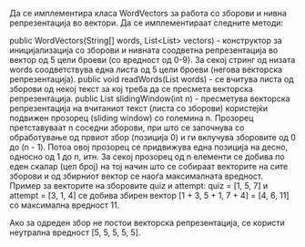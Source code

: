 Да се имплементира класа WordVectors за работа со зборови и нивна репрезентација во вектори. Да се имплементираат следните методи:

public WordVectors(String[] words, List<List<Integer>> vectors) - конструктор за иницијализација со зборови и нивната соодветна репрезентација во вектор од 5 цели броеви (со вредност од 0-9). За секој стринг од низата words соодветствува една листа од 5 цели броеви (негова векторска репрезентација).
public void readWords(List<String> words) - се вчитува листа од зборови од некој текст за кој треба да се пресмета векторска репрезентација.
public List<Integer> slidingWindow(int n) - пресметува векторска репрезентација на вчитаниот текст (листа со зборови) користејќи подвижен прозорец (sliding window) со големина n. Прозорец претставуваат n соседни зборови, при што се започнува со обработување од првиот збор (позиција 0) и ги вклучува зборовите од 0 до (n - 1). Потоа овој прозорец се придвижува една позиција на десно, односно од 1 до n, итн. За секој прозорец од n елементи се добива по еден скалар (цел број) на тој начин што се собираат векторите на сите зборови и од збирниот вектор се наоѓа максималната вредност. Пример за векторите на зборовите quiz и attempt:
quiz = [1, 5, 7] и attempt = [3, 1, 4] се добива збирен вектор [1 + 3, 5 + 1, 7 + 4] = [4, 6, 11] со максимална вредност 11.

Ако за одреден збор не постои векторска репрезентација, се користи неутрална вредност [5, 5, 5, 5, 5].